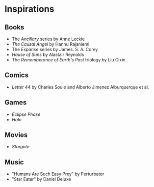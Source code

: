 # Inspirations

## Books

- The *Ancillary* series by Anne Leckie
- *The Causal Angel* by Hannu Rajaniemi
- The *Expanse* series by James. S. A. Corey
- *House of Suns* by Alastair Reynolds
- The *Rememberance of Earth's Past* triology by Liu Cixin

## Comics

- *Letter 44* by Charles Soule and Alberto Jimenez Alburquerque et al.

## Games

- *Eclipse Phase*
- *Halo*

## Movies

- *Stargate*

## Music

- "Humans Are Such Easy Prey" by Perturbator
- "Star Eater" by Daniel Deluxe